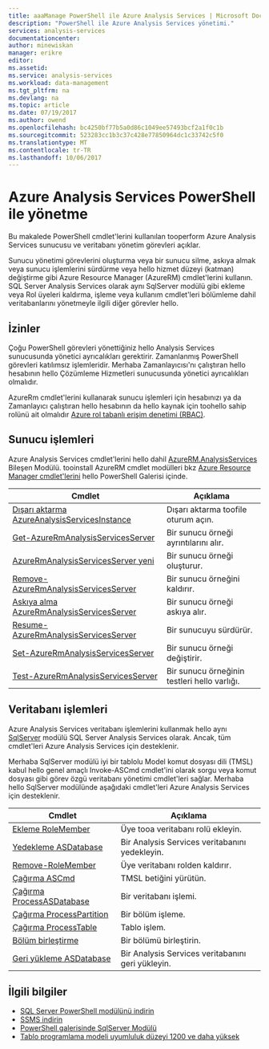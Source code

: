 ```yaml
---
title: aaaManage PowerShell ile Azure Analysis Services | Microsoft Docs
description: "PowerShell ile Azure Analysis Services yönetimi."
services: analysis-services
documentationcenter: 
author: minewiskan
manager: erikre
editor: 
ms.assetid: 
ms.service: analysis-services
ms.workload: data-management
ms.tgt_pltfrm: na
ms.devlang: na
ms.topic: article
ms.date: 07/19/2017
ms.author: owend
ms.openlocfilehash: bc4250bf77b5a0d86c1049ee57493bcf2a1f0c1b
ms.sourcegitcommit: 523283cc1b3c37c428e77850964dc1c33742c5f0
ms.translationtype: MT
ms.contentlocale: tr-TR
ms.lasthandoff: 10/06/2017
---
```

# <a name="manage-azure-analysis-services-with-powershell"></a>Azure Analysis Services PowerShell ile yönetme

Bu makalede PowerShell cmdlet'lerini kullanılan tooperform Azure Analysis Services sunucusu ve veritabanı yönetim görevleri açıklar. 

Sunucu yönetimi görevlerini oluşturma veya bir sunucu silme, askıya almak veya sunucu işlemlerini sürdürme veya hello hizmet düzeyi (katman) değiştirme gibi Azure Resource Manager (AzureRM) cmdlet'lerini kullanın. SQL Server Analysis Services olarak aynı SqlServer modülü gibi ekleme veya Rol üyeleri kaldırma, işleme veya kullanım cmdlet'leri bölümleme dahil veritabanlarını yönetmeyle ilgili diğer görevler hello.

## <a name="permissions"></a>İzinler
Çoğu PowerShell görevleri yönettiğiniz hello Analysis Services sunucusunda yönetici ayrıcalıkları gerektirir. Zamanlanmış PowerShell görevleri katılımsız işlemleridir. Merhaba Zamanlayıcısı'nı çalıştıran hello hesabının hello Çözümleme Hizmetleri sunucusunda yönetici ayrıcalıkları olmalıdır. 

AzureRm cmdlet'lerini kullanarak sunucu işlemleri için hesabınızı ya da Zamanlayıcı çalıştıran hello hesabının da hello kaynak için toohello sahip rolünü ait olmalıdır [Azure rol tabanlı erişim denetimi (RBAC)](../active-directory/role-based-access-control-what-is.md). 

## <a name="server-operations"></a>Sunucu işlemleri 
Azure Analysis Services cmdlet'lerini hello dahil [AzureRM.AnalysisServices](https://www.powershellgallery.com/packages/AzureRM.AnalysisServices) Bileşen Modülü. tooinstall AzureRM cmdlet modülleri bkz [Azure Resource Manager cmdlet'lerini](/powershell/azure/overview) hello PowerShell Galerisi içinde.

|Cmdlet|Açıklama| 
|------------|-----------------| 
|[Dışarı aktarma AzureAnalysisServicesInstance](/powershell/module/azurerm.analysisservices/export-azureanalysisservicesinstancelog)|Dışarı aktarma toofile oturum açın.| 
|[Get-AzureRmAnalysisServicesServer](/powershell/module/azurerm.analysisservices/get-azurermanalysisservicesserver)|Bir sunucu örneği ayrıntılarını alır.|  
|[AzureRmAnalysisServicesServer yeni](/powershell/module/azurerm.analysisservices/new-azurermanalysisservicesserver)|Bir sunucu örneği oluşturur.|
|[Remove-AzureRmAnalysisServicesServer](/powershell/module/azurerm.analysisservices/remove-azurermanalysisservicesserver)|Bir sunucu örneğini kaldırır.|  
|[Askıya alma AzureRmAnalysisServicesServer](/powershell/module/azurerm.analysisservices/suspend-azurermanalysisservicesserver)|Bir sunucu örneği askıya alır.| 
|[Resume-AzureRmAnalysisServicesServer](/powershell/module/azurerm.analysisservices/resume-azurermanalysisservicesserver)|Bir sunucuyu sürdürür.|  
|[Set-AzureRmAnalysisServicesServer](/powershell/module/azurerm.analysisservices/set-azurermanalysisservicesserver)|Bir sunucu örneği değiştirir.|   
|[Test-AzureRmAnalysisServicesServer](/powershell/module/azurerm.analysisservices/test-azurermanalysisservicesserver)|Bir sunucu örneğinin testleri hello varlığı.| 

## <a name="database-operations"></a>Veritabanı işlemleri

Azure Analysis Services veritabanı işlemlerini kullanmak hello aynı [SqlServer](https://www.powershellgallery.com/packages/SqlServer) modülü SQL Server Analysis Services olarak. Ancak, tüm cmdlet'leri Azure Analysis Services için desteklenir. 

Merhaba SqlServer modülü iyi bir tablolu Model komut dosyası dili (TMSL) kabul hello genel amaçlı Invoke-ASCmd cmdlet'ini olarak sorgu veya komut dosyası gibi görev özgü veritabanı yönetimi cmdlet'leri sağlar. Merhaba hello SqlServer modülünde aşağıdaki cmdlet'leri Azure Analysis Services için desteklenir.

  
|Cmdlet|Açıklama|
|------------|-----------------| 
|[Ekleme RoleMember](https://msdn.microsoft.com/library/hh510167.aspx)|Üye tooa veritabanı rolü ekleyin.| 
|[Yedekleme ASDatabase](https://docs.microsoft.com/sql/analysis-services/powershell/backup-asdatabase-cmdlet)|Bir Analysis Services veritabanını yedekleyin.|  
|[Remove-RoleMember](https://msdn.microsoft.com/library/hh510173.aspx)|Üye veritabanı rolden kaldırır.|   
|[Çağırma ASCmd](https://msdn.microsoft.com/library/hh479579.aspx)|TMSL betiğini yürütün.|
|[Çağırma ProcessASDatabase](https://msdn.microsoft.com/library/mt651773.aspx)|Bir veritabanı işlemi.|  
|[Çağırma ProcessPartition](https://msdn.microsoft.com/library/hh510164.aspx)|Bir bölüm işleme.| 
|[Çağırma ProcessTable](https://msdn.microsoft.com/library/mt651774.aspx)|Tablo işlem.|  
|[Bölüm birleştirme](https://msdn.microsoft.com/library/hh479576.aspx)|Bir bölümü birleştirin.|  
|[Geri yükleme ASDatabase](https://docs.microsoft.com/sql/analysis-services/powershell/restore-asdatabase-cmdlet)|Bir Analysis Services veritabanını geri yükleyin.| 
  

## <a name="related-information"></a>İlgili bilgiler

* [SQL Server PowerShell modülünü indirin](https://docs.microsoft.com/sql/ssms/download-sql-server-ps-module)   
* [SSMS indirin](https://docs.microsoft.com/sql/ssms/download-sql-server-management-studio-ssms)   
* [PowerShell galerisinde SqlServer Modülü](https://www.powershellgallery.com/packages/SqlServer)    
* [Tablo programlama modeli uyumluluk düzeyi 1200 ve daha yüksek](https://msdn.microsoft.com/library/mt712541.aspx)
